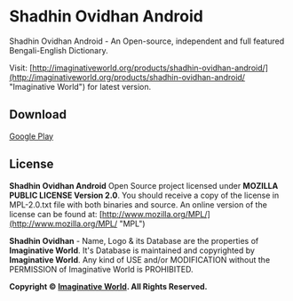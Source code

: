 # Shadhin Ovidhan Android

Shadhin Ovidhan Android - An Open-source, independent and full featured Bengali-English Dictionary.

Visit: [http://imaginativeworld.org/products/shadhin-ovidhan-android/](http://imaginativeworld.org/products/shadhin-ovidhan-android/ "Imaginative World") for latest version.

## Download
[Google Play](https://play.google.com/store/apps/details?id=org.imaginativeworld.shadhinovidhan)

## License

**Shadhin Ovidhan Android** Open Source project licensed under **MOZILLA PUBLIC LICENSE Version 2.0**. You should receive a copy of the license in MPL-2.0.txt file with both binaries and source. An online version of the license can be found at: [http://www.mozilla.org/MPL/](http://www.mozilla.org/MPL/ "MPL")

**Shadhin Ovidhan** - Name, Logo & its Database are the properties of **Imaginative World**. It's Database is maintained and copyrighted by **Imaginative World**. Any kind of USE and/or MODIFICATION without the PERMISSION of Imaginative World is PROHIBITED.
    

**Copyright © [Imaginative World](http://imaginativeworld.org "Imaginative World"). All Rights Reserved.**
